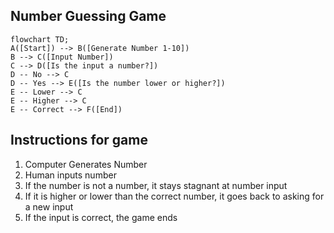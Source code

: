 ## Number Guessing Game
```mermaid
flowchart TD;
A([Start]) --> B([Generate Number 1-10])
B --> C([Input Number])
C --> D([Is the input a number?])
D -- No --> C
D -- Yes --> E([Is the number lower or higher?])
E -- Lower --> C
E -- Higher --> C
E -- Correct --> F([End])
```

## Instructions for game
1. Computer Generates Number
2. Human inputs number
3. If the number is not a number, it stays stagnant at number input
4. If it is higher or lower than the correct number, it goes back to asking for a new input
5. If the input is correct, the game ends

